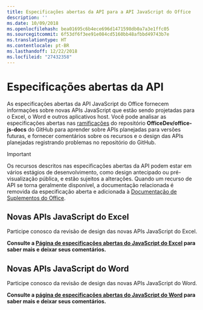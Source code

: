 ```yaml
---
title: Especificações abertas da API para a API JavaScript do Office
description: ''
ms.date: 10/09/2018
ms.openlocfilehash: bea01695c6b4ece696d1471598db0a7a3e1ffc05
ms.sourcegitcommit: 6f53df6f3ee91e084cd5160bb48afbbd49743b7e
ms.translationtype: HT
ms.contentlocale: pt-BR
ms.lasthandoff: 12/22/2018
ms.locfileid: "27432358"
---
```

# <a name="api-open-specifications"></a>Especificações abertas da API

As especificações abertas da API JavaScript do Office fornecem informações sobre novas APIs JavaScript que estão sendo projetadas para o Excel, o Word e outros aplicativos host. Você pode analisar as especificações abertas nas [ramificações](https://github.com/OfficeDev/office-js-docs/branches/all) do repositório **OfficeDev/office-js-docs** do GitHub para aprender sobre APIs planejadas para versões futuras, e fornecer comentários sobre os recursos e o design das APIs planejadas registrando problemas no repositório do GitHub.

> [!IMPORTANT]
> Os recursos descritos nas especificações abertas da API podem estar em vários estágios de desenvolvimento, como design antecipado ou pré-visualização pública, e estão sujeitos a alterações. Quando um recurso de API se torna geralmente disponível, a documentação relacionada é removida da especificação aberta e adicionada à [Documentação de Suplementos do Office](https://docs.microsoft.com/office/dev/add-ins/). 

## <a name="new-excel-javascript-apis"></a>Novas APIs JavaScript do Excel

Participe conosco da revisão de design das novas APIs JavaScript do Excel. 

**Consulte a [Página de especificações abertas do JavaScript do Excel](https://github.com/OfficeDev/office-js-docs/tree/ExcelJs_OpenSpec) para saber mais e deixar seus comentários.**

## <a name="new-word-javascript-apis"></a>Novas APIs JavaScript do Word

Participe conosco da revisão de design das novas APIs JavaScript do Word. 

**Consulte a [página de especificações abertas do JavaScript do Word](https://github.com/OfficeDev/office-js-docs/tree/WordJs_OpenSpec) para saber mais e deixar seus comentários.**